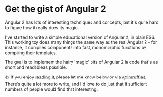# Get the gist of Angular 2
 
Angular 2 has lots of interesting techniques and concepts, but it's quite hard to figure how it really does its magic.

 
I've started to write a [simple educational version of Angular 2](gist-of-angular-2.js), in plain ES6. This working toy does many things the same way as the real Angular 2 - for instance, it compiles components into fast, monomorphic functions by compiling their templates.

 
The goal is to implement the hairy 'magic' bits of Angular 2 in code that's as short and readableas possible.

 
👍 If you enjoy [reading it](gist-of-angular-2.js), please let me know below or via [@timruffles](https://twitter.com/timruffles). There's quite a lot more to write, and I'd love to do just that if sufficient numbers of people would find that interesting.
